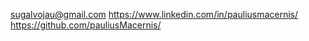 sugalvojau@gmail.com
https://www.linkedin.com/in/pauliusmacernis/
https://github.com/pauliusMacernis/
